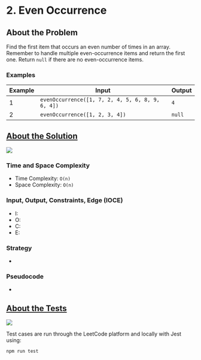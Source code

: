 # 2. Even Occurrence

## About the Problem

Find the first item that occurs an even number of times in an array.
Remember to handle multiple even-occurrence items and return the first one.
Return `null` if there are no even-occurrence items.

### Examples

| Example| Input | Output |
| --- | --- | --- |
| 1 | `evenOccurrence([1, 7, 2, 4, 5, 6, 8, 9, 6, 4])` | `4` |
| 2 | `evenOccurrence([1, 2, 3, 4])` | `null` |

## <a href='./evenOccurrence.js'>About the Solution</a>

<img src='https://img.shields.io/badge/JavaScript-F7DF1E.svg?style=for-the-badge&logo=JavaScript&logoColor=black' />

<!-- Add Time and Space Complexity -->
### Time and Space Complexity
  - Time Complexity: `O(n)`
  - Space Complexity: `O(n)`

<!-- Planning -->
### Input, Output, Constraints, Edge (IOCE)

  - I:
  - O:
  - C:
  - E:

### Strategy
-

### Pseudocode
-

## <a href='./evenOccurrence.test.js'>About the Tests</a>

<img src='https://img.shields.io/badge/Jest-C21325.svg?style=for-the-badge&logo=Jest&logoColor=white' />

Test cases are run through the LeetCode platform and locally with Jest using:
```
npm run test
```